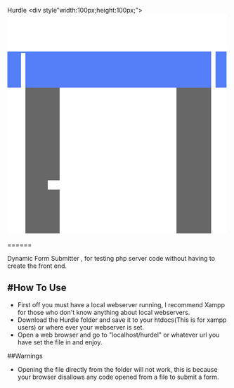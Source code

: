 Hurdle  <div style"width:100px;height:100px;">![alt tag](https://raw.githubusercontent.com/ksparakis/Hurdle/master/default_app_logo.png)</div>
 
======

Dynamic Form Submitter , for testing php server code without having to create the front end.

#How To Use
------------

* First off you must have a local webserver running, I recommend Xampp for those who don't know anything about local webservers.
* Download the Hurdle folder and save it to your htdocs(This is for xampp users) or where ever your webserver is set.
* Open a web browser and go to "localhost/hurdel" or whatever url you have set the file in and enjoy.

##Warnings
- Opening the file directly from the folder will not work, this is because your browser disallows any code opened from a file to submit a form.
